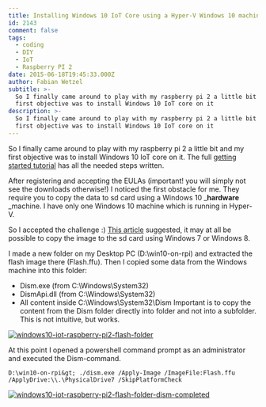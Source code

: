 ```yaml
---
title: Installing Windows 10 IoT Core using a Hyper-V Windows 10 machine
id: 2143
comment: false
tags:
  - coding
  - DIY
  - IoT
  - Raspberry PI 2
date: 2015-06-18T19:45:33.000Z
author: Fabian Wetzel
subtitle: >-
  So I finally came around to play with my raspberry pi 2 a little bit and my
  first objective was to install Windows 10 IoT core on it
description: >-
  So I finally came around to play with my raspberry pi 2 a little bit and my
  first objective was to install Windows 10 IoT core on it
---
```


So I finally came around to play with my raspberry pi 2 a little bit and my first objective was to install Windows 10 IoT core on it. The full [getting started tutorial](https://ms-iot.github.io/content/en-US/win10/SetupRPI.htm) has all the needed steps written.

After registering and accepting the EULAs (important! you will simply not see the downloads otherwise!) I noticed the first obstacle for me. They require you to copy the data to sd card using a Windows 10 _**hardware** _machine. I have only one Windows 10 machine which is running in Hyper-V.

So I accepted the challenge :) [This article](https://www.raspberrypi.org/forums/viewtopic.php?f=105&amp;t=109160) suggested, it may at all be possible to copy the image to the sd card using Windows 7 or Windows 8.

I made a new folder on my Desktop PC (D:\win10-on-rpi) and extracted the flash image there (Flash.ffu). Then I copied some data from the Windows machine into this folder:

*   Dism.exe (from C:\Windows\System32)
*   DismApi.dll (from C:\Windows\System32)
*   All content inside C:\Windows\System32\Dism
Important is to copy the content from the Dism folder directly into folder and not into a subfolder. This is not intuitive, but works.

[![windows10-iot-raspberry-pi2-flash-folder](https://az275061.vo.msecnd.net/blogmedia/2015/06/windows10-iot-raspberry-pi2-flash-folder.png)](https://az275061.vo.msecnd.net/blogmedia/2015/06/windows10-iot-raspberry-pi2-flash-folder.png)

At this point I opened a powershell command prompt as an administrator and executed the Dism-command.
```
D:\win10-on-rpi&gt; ./dism.exe /Apply-Image /ImageFile:Flash.ffu /ApplyDrive:\\.\PhysicalDrive7 /SkipPlatformCheck
```
[![windows10-iot-raspberry-pi2-flash-folder-dism-completed](https://az275061.vo.msecnd.net/blogmedia/2015/06/windows10-iot-raspberry-pi2-flash-folder-dism-completed.png)](https://az275061.vo.msecnd.net/blogmedia/2015/06/windows10-iot-raspberry-pi2-flash-folder-dism-completed.png)

